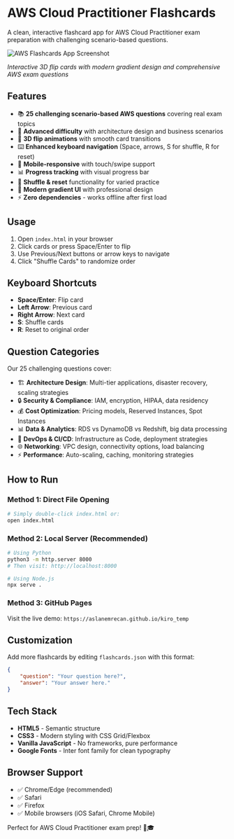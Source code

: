 # AWS Cloud Practitioner Flashcards

A clean, interactive flashcard app for AWS Cloud Practitioner exam preparation with challenging scenario-based questions.

![AWS Flashcards App Screenshot](https://github.com/aslanemrecan/kiro_temp/raw/main/screenshot.png)

*Interactive 3D flip cards with modern gradient design and comprehensive AWS exam questions*

## Features

- 📚 **25 challenging scenario-based AWS questions** covering real exam topics
- 🎯 **Advanced difficulty** with architecture design and business scenarios
- 🔄 **3D flip animations** with smooth card transitions
- ⌨️ **Enhanced keyboard navigation** (Space, arrows, S for shuffle, R for reset)
- 📱 **Mobile-responsive** with touch/swipe support
- 📊 **Progress tracking** with visual progress bar
- 🔀 **Shuffle & reset** functionality for varied practice
- 🎨 **Modern gradient UI** with professional design
- ⚡ **Zero dependencies** - works offline after first load

## Usage

1. Open `index.html` in your browser
2. Click cards or press Space/Enter to flip
3. Use Previous/Next buttons or arrow keys to navigate
4. Click "Shuffle Cards" to randomize order

## Keyboard Shortcuts

- **Space/Enter**: Flip card
- **Left Arrow**: Previous card  
- **Right Arrow**: Next card
- **S**: Shuffle cards
- **R**: Reset to original order

## Question Categories

Our 25 challenging questions cover:

- 🏗️ **Architecture Design**: Multi-tier applications, disaster recovery, scaling strategies
- 🔒 **Security & Compliance**: IAM, encryption, HIPAA, data residency
- 💰 **Cost Optimization**: Pricing models, Reserved Instances, Spot Instances
- 📊 **Data & Analytics**: RDS vs DynamoDB vs Redshift, big data processing
- 🚀 **DevOps & CI/CD**: Infrastructure as Code, deployment strategies
- 🌐 **Networking**: VPC design, connectivity options, load balancing
- ⚡ **Performance**: Auto-scaling, caching, monitoring strategies

## How to Run

### Method 1: Direct File Opening
```bash
# Simply double-click index.html or:
open index.html
```

### Method 2: Local Server (Recommended)
```bash
# Using Python
python3 -m http.server 8000
# Then visit: http://localhost:8000

# Using Node.js
npx serve .
```

### Method 3: GitHub Pages
Visit the live demo: `https://aslanemrecan.github.io/kiro_temp`

## Customization

Add more flashcards by editing `flashcards.json` with this format:

```json
{
    "question": "Your question here?",
    "answer": "Your answer here."
}
```

## Tech Stack

- **HTML5** - Semantic structure
- **CSS3** - Modern styling with CSS Grid/Flexbox
- **Vanilla JavaScript** - No frameworks, pure performance
- **Google Fonts** - Inter font family for clean typography

## Browser Support

- ✅ Chrome/Edge (recommended)
- ✅ Safari
- ✅ Firefox
- ✅ Mobile browsers (iOS Safari, Chrome Mobile)

Perfect for AWS Cloud Practitioner exam prep! 🚀🎓